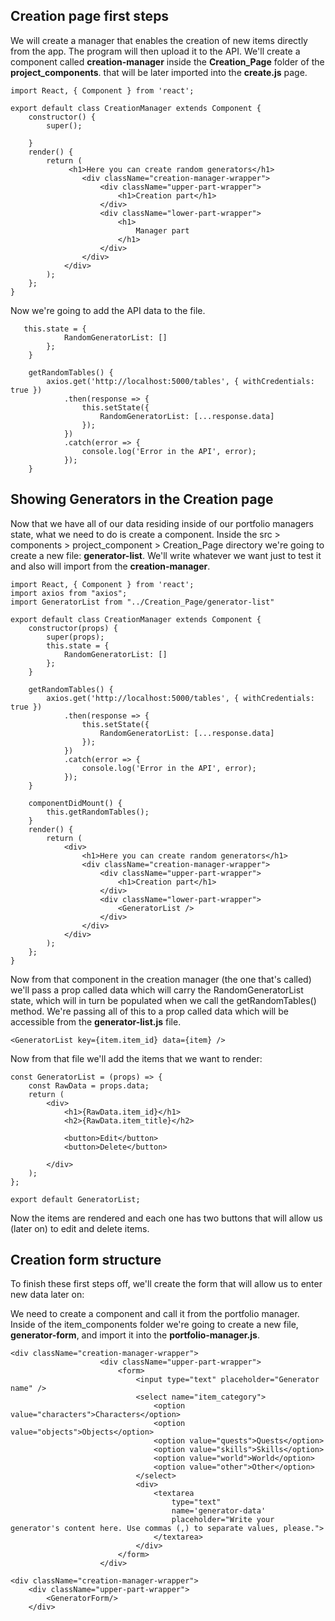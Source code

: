 ## Creation page first steps

We will create a manager that enables the creation of new items directly from the app. The program will then upload it to the API. We'll create a component called **creation-manager** inside the **Creation_Page** folder of the **project_components**. that will be later imported into the **create.js** page.

```
import React, { Component } from 'react';

export default class CreationManager extends Component {
    constructor() {
        super();

    }
    render() {
        return (
             <h1>Here you can create random generators</h1>
                <div className="creation-manager-wrapper">
                    <div className="upper-part-wrapper">
                        <h1>Creation part</h1>
                    </div>
                    <div className="lower-part-wrapper">
                        <h1>
                            Manager part
                        </h1>
                    </div>
                </div>
            </div>
        );
    };
}
```

Now we're going to add the API data to the file.

```
   this.state = {
            RandomGeneratorList: []
        };
    }

    getRandomTables() {
        axios.get('http://localhost:5000/tables', { withCredentials: true })
            .then(response => {
                this.setState({
                    RandomGeneratorList: [...response.data]
                });
            })
            .catch(error => {
                console.log('Error in the API', error);
            });
    }
```

## Showing Generators in the Creation page

Now that we have all of our data residing inside of our portfolio managers state, what we need to do is create a component. Inside the src > components > project_component > Creation_Page directory we're going to create a new file: **generator-list**. We'll write whatever we want just to test it and also will import from the **creation-manager**.

```
import React, { Component } from 'react';
import axios from "axios";
import GeneratorList from "../Creation_Page/generator-list"

export default class CreationManager extends Component {
    constructor(props) {
        super(props);
        this.state = {
            RandomGeneratorList: []
        };
    }

    getRandomTables() {
        axios.get('http://localhost:5000/tables', { withCredentials: true })
            .then(response => {
                this.setState({
                    RandomGeneratorList: [...response.data]
                });
            })
            .catch(error => {
                console.log('Error in the API', error);
            });
    }

    componentDidMount() {
        this.getRandomTables();
    }
    render() {
        return (
            <div>
                <h1>Here you can create random generators</h1>
                <div className="creation-manager-wrapper">
                    <div className="upper-part-wrapper">
                        <h1>Creation part</h1>
                    </div>
                    <div className="lower-part-wrapper">
                        <GeneratorList />
                    </div>
                </div>
            </div>
        );
    };
}
```

Now from that component in the creation manager (the one that's called) we'll pass a prop called data which will carry the RandomGeneratorList state, which will in turn be populated when we call the getRandomTables() method. We're passing all of this to a prop called data which will be accessible from the **generator-list.js** file.

```
<GeneratorList key={item.item_id} data={item} />
```

Now from that file we'll add the items that we want to render:

```
const GeneratorList = (props) => {
    const RawData = props.data;
    return (
        <div>
            <h1>{RawData.item_id}</h1>
            <h2>{RawData.item_title}</h2>

            <button>Edit</button>
            <button>Delete</button>

        </div>
    );
};

export default GeneratorList;
```

Now the items are rendered and each one has two buttons that will allow us (later on) to edit and delete items.

## Creation form structure

To finish these first steps off, we'll create the form that will allow us to enter new data later on:

We need to create a component and call it from the portfolio manager. Inside of the item_components folder we're going to create a new file, **generator-form**, and import it into the **portfolio-manager.js**.

```
<div className="creation-manager-wrapper">
                    <div className="upper-part-wrapper">
                        <form>
                            <input type="text" placeholder="Generator name" />
                            <select name="item_category">
                                <option value="characters">Characters</option>
                                <option value="objects">Objects</option>
                                <option value="quests">Quests</option>
                                <option value="skills">Skills</option>
                                <option value="world">World</option>
                                <option value="other">Other</option>
                            </select>
                            <div>
                                <textarea
                                    type="text"
                                    name='generator-data'
                                    placeholder="Write your generator's content here. Use commas (,) to separate values, please.">
                                </textarea>
                            </div>
                        </form>
                    </div>
```

```
<div className="creation-manager-wrapper">
    <div className="upper-part-wrapper">
        <GeneratorForm/>
    </div>
```



